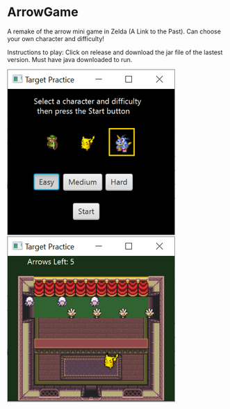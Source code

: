 # ArrowGame
A remake of the arrow mini game in Zelda (A Link to the Past). Can choose your own character and difficulty!

Instructions to play: Click on release and download the jar file of the lastest version. Must have java downloaded to run. 

![GamePlayScreenShot](https://github.com/AdamBadagliacco/ArrowGame/blob/master/ScreenShot1.PNG?raw=true) ![GamePlayScreenShot](https://github.com/AdamBadagliacco/ArrowGame/blob/master/ScreenShot2.PNG?raw=true)

